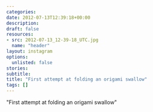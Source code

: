 ```yaml
---
categories:
date: 2012-07-13T12:39:18+00:00
description:
draft: false
resources:
- src: 2012-07-13_12-39-18_UTC.jpg
  name: "header"
layout: instagram
options:
  unlisted: false
stories:
subtitle:
title: "First attempt at folding an origami swallow"
tags: []
---
```


"First attempt at folding an origami swallow"
